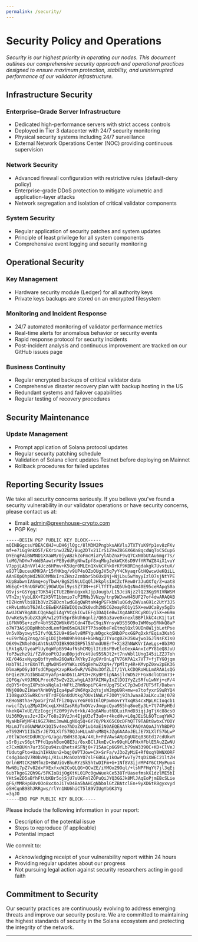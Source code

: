 ```yaml
---
permalink: /security/
---
```


# Security Policy and Operations

*Security is our highest priority in operating our nodes. This document outlines our comprehensive security approach and operational practices designed to ensure maximum protection, stability, and uninterrupted performance of our validator infrastructure.*

## Infrastructure Security

### Enterprise-Grade Server Infrastructure
- Dedicated high-performance servers with strict access controls
- Deployed in Tier 3 datacenter with 24/7 security monitoring
- Physical security systems including 24/7 surveillance
- External Network Operations Center (NOC) providing continuous supervision

### Network Security
- Advanced firewall configuration with restrictive rules (default-deny policy)
- Enterprise-grade DDoS protection to mitigate volumetric and application-layer attacks
- Network segregation and isolation of critical validator components

### System Security
- Regular application of security patches and system updates
- Principle of least privilege for all system components
- Comprehensive event logging and security monitoring

## Operational Security

### Key Management
- Hardware security module (Ledger) for all authority keys
- Private keys backups are stored on an encrypted filesystem

### Monitoring and Incident Response
- 24/7 automated monitoring of validator performance metrics
- Real-time alerts for anomalous behavior or security events
- Rapid response protocol for security incidents
- Post-incident analysis and continuous improvement are tracked on our GitHub issues page

### Business Continuity
- Regular encrypted backups of critical validator data
- Comprehensive disaster recovery plan with backup hosting in the US
- Redundant systems and failover capabilities
- Regular testing of recovery procedures

## Security Maintenance

### Update Management
- Prompt application of Solana protocol updates
- Regular security patching schedule
- Validation of Solana client updates Testnet before deploying on Mainnet
- Rollback procedures for failed updates

## Reporting Security Issues

We take all security concerns seriously. If you believe you've found a security vulnerability in our validator operations or have security concerns, please contact us at:

- Email: [admin@greenhouse-crypto.com](mailto:admin@greenhouse-crypto.com)
- PGP Key:

```
-----BEGIN PGP PUBLIC KEY BLOCK-----
mQINBGgcsuYBEAC6HJ+uDH6jlQgc/8lM3M2PngbksAKVlsJTXTYuK9Yp1ev8zFKv
mf+e7iGg9nkO5T/EXrinwJZNZ/Bug2DTx21IrS1ZVeZ8GGX6Kn8qcdWqToCSCup6
DYEngFAiBNMND1XXaWM/0jyABzkZoFmcMiaYylAbZnxF9vQ7CxN0bUtAu6mgr7s/
loMG/hDYw7vWdBAawtrPE8yddRgNhwIpf8xqMbgJekWCK6sD9VfYR7WZ84iX1vuY
V7ppjLABnVVl4Ucz6HPmv+K5Uqr0MLEnQXvkCVhkOrKf9KBRIngdakgk7UvstuX/
e9J7lBuceuKMK9Ar15fNKbq/v9UP4sOZoOUgJV5q7yY4CNyaqrGtHQwcwUeKQiLL
AAnEOpQhpWd2N8OhMNxIroZHnzZzmbbr5b6UxQNj+NjLbu5wYmyyIzl07sjNtYPE
KUpBabwnIASmq+oyTbwH/BgS25NLUIqQlJHkplsIACZcfRew0r3JuOXfq/Z+uat8
W6EqC+tRnUGFWOCj9GWUQml9ysSZ73N++sFlTfTTy4Q5UkQsNm40E95ceRApgS0a
Q9vjs+GSYgqzTDK54jCTUE2BmnUgxxkJjpJougb/L15JciNjz2lQ23Kg9R1VNWSM
VTn2xjVybL8X+T2X5VT1bbmio7cPIMNs3VNzg/tnp9WJwwH45UF27of4dwARAQAB
tDZHcmVlbiBIb3VzZSBDcnlwdG8gQWRtaW4gPGFkbWluQGdyZWVuaG91c2UtY3J5
cHRvLmNvbT6JAlcEEwEKAEEWIQQzw3k0vdh2NSCG2eayRO1y15X+ewUCaByy5gIb
AwUJCWYBgAULCQgHAgIiAgYVCgkICwIEFgIDAQIeBwIXgAAKCRCyRO1y15X+e69m
D/wKeSy5ubzX3gW/w1z9Tn5prBkUh6qnlz/Q69a3ave0xnexlBBPlkkC4cK1jtat
iGFNV0Se+zzFr4bYSSZQW6k6V5Cdn4TBvC9qiNYnsyW3S5SO9o1WM0sp5RNkQ8aP
o7W73ASjDBpNhbbzdLemfQmO5mGNJXfTP3so0beFeEtmqlQxl9UIn8W1jbLetPse
Un5vXbyowyt5IfvfQL52U9+8Selv8MFYguWDgckqSNbDPoxGGPqDxkfEqia3Ksh6
+uE9rhGgZnsg/oEg1DIjbeW09h90s4+kGHNg2JTYucg0ZHJ5KwjwoIGJlNsFXIs0
O6X9vZNAehOsAhtNsU7OIBk9O8IBP5l5AhmdU8ErT+Xj8ZhNWKVrIAeLgs+8b3MO
LRk1g8/GyeaPlUy0qWfpB594ufNshCMQjlItzBsPBvEleOexAAnxIcPY81eQ8JuU
foP3wzhz9i/fZVKooPtQJuuB0pjdYc4tUe95SNJt2+t7nvWbl1UngI45iLZZJ7oh
XE/046zxNyxpQbfYymRw26QaNz7KYkyIVgGVrOnLgTV76KPA1x7VT7+fjTYGOjqm
HabT9iJnrBXnTfLqMwON5e9YWKuz05q8ehw2XqN+/YpMlty4R+KMvpZ0xw2pEK36
DlmaHpOSy1OfsdCMpgyKzvpRkw5wR/VGZNu3OfZLIf/1YLkCDQRoHLLmARAA1sQG
6FQie2K7GIbBG4DYyafp+AnD61LAPCD+2KyBFtipNAsjlcWD5zFFGx8clGD1m73+
2QFGq/vX9JRDLProc675wZv22LwhgLA39FAIMAyIxZlDO1YyZzSRfu1wNYj+cF/4
dqDY5+0ngIXPxbksNqla1+WFtLZRmNopiPC4rnUpg7SCxC7p3wDd7UT5fT/Dabvn
MNj080uZ1WaeYAnW0VgIqa4pwFiW6Vqx2qYsjxWJmpU9R+mw+e7tofyxrS9uRYQ4
I108guX5SwRkCnr8TrdFQ6nUdUtkg7OUx1NWLrFJO0Yj93hJwaaBJaLKcu3Aj07B
KEHoSBtha+7pxGrjYalfFi20qvuYeGF0bI6lQPpwmovrYTxqRS4cxMpLKCIoqcb1
nwicfZyLqZMpXIWcxqLXHdZasR6pTmOVzvJmqpcQya9S5hq8oeEy3L+7t74FpHEd
hkekQ47xUE/EzIogcjY20M9jVv6+kk/4Og8AMuut6DLuiRndD3iqjJgTjXc88cs0
Ui36MQyesJz+JEx/To8s29VzJn4EjpU3zT3u8+r4kcdHv+L8qJEiSL6QTcaqYWAJ
MyaHbFWjMF4i9GZ7Hmi3mwWLgN0q5Q+6Y70/PkX65COcDFhQTT9TABt8wbxCYOOY
MaLmJTsV6UWMWUX1QI5v4eo7hDaZQP1u14aEiN0AEQEAAYkCPAQYAQoAJhYhBDPD
eTS92HY1IIbZ5rJE7XLXlf57BQJoHLLmAhsMBQkJZgGAAAoJELJE7XLXlf57bLwP
/0tlWJoKEDdUHJprG/aga/BdH38JpA/4XLh+FdVAwsARpDgUGEq83Gtd17cdUkvR
sSrBjzvS6pt7Pfd1pshBomQ8E3i/8sxBClJkmEvCkv99qHL6FHxHFblE5Au2ZwNU
c7CxmBUKn7ur358pu94zuQhetsASFNj0+715AaCp6G9YLb79sW3390C+KD+ClVeJ
fUdutgFto+UaihIHkUxn2+bqj0W7TJow+CX+SrFa/vJ3oZyMiE+Rf0xqY0WNXORF
Csdg34oQV7R0bVWpi/R1uLMcnOzbYO7slF6BGLy1kOwPfwvTy7tqDiXWEC21ltZH
Qrln6MtCK26MfmzD+8WUiGvBhuRYzSk5htwDIFm+G+1Nf8V3ijrMP4Y6CtMyPuo4
MwNBi7pZ7v82dxFXExfxoW2CoQLQG+QCwZE/iYMOo29Oql/+lsNPFHqYt7jl3qEj
6ubTkgoG2Qh9G/5PKIoBijOgXtKL01Pc0gwWuekCe538TrUasefmskX1dzlME5bI
YHtSe2D5aBfhFtUbKBr5ojSjU7sUGFmlZOPuQiJYQ3GGJk8MlJAqEoPjmEBcSLie
gF6/MMRHp6Uv0Oo8xcXoJiTvD4Ba5hAHCgNbbalGtZBAtclEn+9yXD6tRBgyxvyd
oSHCqnB98hJRRgws/rlYn1NU6hiCT5l89VIUgYbGK3Yg
=3qJO
-----END PGP PUBLIC KEY BLOCK-----
```

Please include the following information in your report:
- Description of the potential issue
- Steps to reproduce (if applicable)
- Potential impact

We commit to:
- Acknowledging receipt of your vulnerability report within 24 hours
- Providing regular updates about our progress
- Not pursuing legal action against security researchers acting in good faith

## Commitment to Security

Our security practices are continuously evolving to address emerging threats and improve our security posture. We are committed to maintaining the highest standards of security in the Solana ecosystem and protecting the integrity of the network.

---
